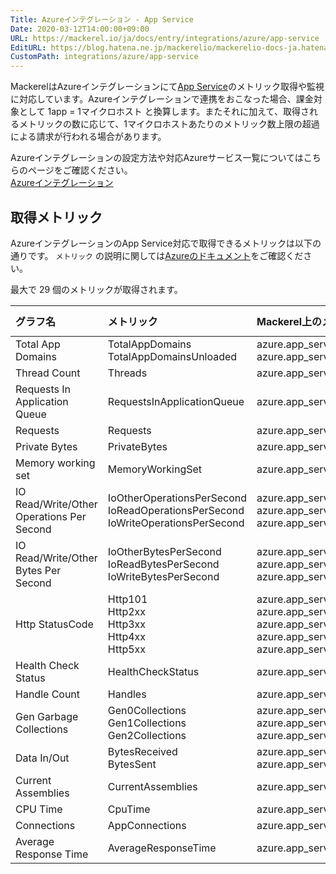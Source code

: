 ```yaml
---
Title: Azureインテグレーション - App Service
Date: 2020-03-12T14:00:00+09:00
URL: https://mackerel.io/ja/docs/entry/integrations/azure/app-service
EditURL: https://blog.hatena.ne.jp/mackerelio/mackerelio-docs-ja.hatenablog.mackerel.io/atom/entry/26006613533606132
CustomPath: integrations/azure/app-service
---
```


MackerelはAzureインテグレーションにて<a href="https://azure.microsoft.com/ja-jp/services/app-service/" target="_blank">App Service</a>のメトリック取得や監視に対応しています。Azureインテグレーションで連携をおこなった場合、課金対象として 1app = 1マイクロホスト と換算します。またそれに加えて、取得されるメトリックの数に応じて、1マイクロホストあたりのメトリック数上限の超過による請求が行われる場合があります。

Azureインテグレーションの設定方法や対応Azureサービス一覧についてはこちらのページをご確認ください。<br>
<a href="https://mackerel.io/ja/docs/entry/integrations/azure">Azureインテグレーション</a>

## 取得メトリック
AzureインテグレーションのApp Service対応で取得できるメトリックは以下の通りです。 `メトリック` の説明に関しては<a href="https://docs.microsoft.com/ja-jp/azure/app-service/web-sites-monitor" target="_blank">Azureのドキュメント</a>をご確認ください。

最大で 29 個のメトリックが取得されます。

|グラフ名|メトリック|Mackerel上のメトリック名|単位|Aggregation Type|
|:---|:---|:---|:---|:---|
| Total App Domains                         | TotalAppDomains<br/>TotalAppDomainsUnloaded| azure.app_service.total_app_domains.loaded<br/>azure.app_service.total_app_domains.unloaded| integer   | Average |
| Thread Count                              | Threads                    | azure.app_service.threads.threads                         | integer   | Average |
| Requests In Application Queue             | RequestsInApplicationQueue | azure.app_service.requests_in_application_queue.requests  | integer   | Average |
| Requests                                  | Requests                   | azure.app_service.requests.requests                       | integer   | Total   |
| Private Bytes                             | PrivateBytes               | azure.app_service.private_bytes.bytes                     | bytes     | Average |
| Memory working set                        | MemoryWorkingSet| azure.app_service.memory_working_set.current| bytes     | Average |
| IO Read/Write/Other Operations Per Second | IoOtherOperationsPerSecond<br/>IoReadOperationsPerSecond<br/>IoWriteOperationsPerSecond| azure.app_service.io_iops.other<br/>azure.app_service.io_iops.read<br/>azure.app_service.io_iops.write| iops      | Total   |
| IO Read/Write/Other Bytes Per Second      | IoOtherBytesPerSecond<br/>IoReadBytesPerSecond<br/> IoWriteBytesPerSecond| azure.app_service.io.other<br/>azure.app_service.io.read<br/>azure.app_service.io.write| bytes/sec | Total   |
| Http StatusCode                           | Http101<br/>Http2xx<br/>Http3xx<br/>Http4xx<br/>Http5xx|azure.app_service.http_statuscode.http_101<br/>azure.app_service.http_statuscode.http_2xx<br/>azure.app_service.http_statuscode.http_3xx<br/>azure.app_service.http_statuscode.http_4xx<br/>azure.app_service.http_statuscode.http_server_errors | integer   | Total   |
| Health Check Status                       | HealthCheckStatus          | azure.app_service.health_check_status.health_check_status | integer   | Average |
| Handle Count                              | Handles                    | azure.app_service.handles.handles                         | integer   | Average |
| Gen Garbage Collections                   | Gen0Collections<br/>Gen1Collections<br/>Gen2Collections| azure.app_service.gen_collections.gen_0_collections<br/>azure.app_service.gen_collections.gen_1_collections<br/>azure.app_service.gen_collections.gen_2_collections| integer   | Total   |
| Data In/Out                               | BytesReceived<br/>BytesSent | azure.app_service.data.in<br/>azure.app_service.data.out| bytes     | Total   |
| Current Assemblies                        | CurrentAssemblies          | azure.app_service.current_assemblies.current_assemblies   | integer   | Average |
| CPU Time                                  | CpuTime                    | azure.app_service.cpu_time.cpu_time                       | float     | Total   |
| Connections                               | AppConnections             | azure.app_service.connections.connections                 | integer   | Average |
| Average Response Time                     | AverageResponseTime        | azure.app_service.average_response_time.seconds           | float     | Average |
